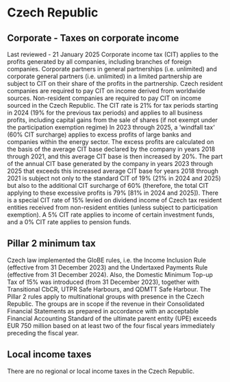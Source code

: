 # Czech Republic
## Corporate - Taxes on corporate income
Last reviewed - 21 January 2025
Corporate income tax (CIT) applies to the profits generated by all companies, including branches of foreign companies. Corporate partners in general partnerships (i.e. unlimited) and corporate general partners (i.e. unlimited) in a limited partnership are subject to CIT on their share of the profits in the partnership.
Czech resident companies are required to pay CIT on income derived from worldwide sources. Non-resident companies are required to pay CIT on income sourced in the Czech Republic.
The CIT rate is 21% for tax periods starting in 2024 (19% for the previous tax periods) and applies to all business profits, including capital gains from the sale of shares (if not exempt under the participation exemption regime)
In 2023 through 2025, a ’windfall tax‘ (60% CIT surcharge) applies to excess profits of large banks and companies within the energy sector. The excess profits are calculated on the basis of the average CIT base declared by the company in years 2018 through 2021, and this average CIT base is then increased by 20%. The part of the annual CIT base generated by the company in years 2023 through 2025 that exceeds this increased average CIT base for years 2018 through 2021 is subject not only to the standard CIT of 19% (21% in 2024 and 2025) but also to the additional CIT surcharge of 60% (therefore, the total CIT applying to these excessive profits is 79% [81% in 2024 and 2025]).
There is a special CIT rate of 15% levied on dividend income of Czech tax resident entities received from non-resident entities (unless subject to participation exemption).
A 5% CIT rate applies to income of certain investment funds, and a 0% CIT rate applies to pension funds.
## Pillar 2 minimum tax
Czech law implemented the GloBE rules, i.e. the Income Inclusion Rule (effective from 31 December 2023) and the Undertaxed Payments Rule (effective from 31 December 2024). Also, the Domestic Minimum Top-up Tax of 15% was introduced (from 31 December 2023), together with Transitional CbCR, UTPR Safe Harbours, and QDMTT Safe Harbour.
The Pillar 2 rules apply to multinational groups with presence in the Czech Republic. The groups are in scope if the revenue in their Consolidated Financial Statements as prepared in accordance with an acceptable Financial Accounting Standard of the ultimate parent entity (UPE) exceeds EUR 750 million based on at least two of the four fiscal years immediately preceding the fiscal year.
## Local income taxes
There are no regional or local income taxes in the Czech Republic.
